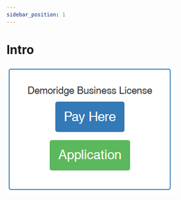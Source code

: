 ```yaml
---
sidebar_position: 1
---
```


# Intro

![Docs Version Dropdown](../../../static/files/business-license.png)
